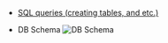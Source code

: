* [SQL queries (creating tables, and etc.)](https://github.com/ruslanlbondar/AzureSamples/tree/master/AzureSQL.Recommender/Assets/Queries)

*  DB Schema
![DB Schema](https://github.com/ruslanlbondar/AzureSamples/raw/master/AzureSQL.Recommender/Assets/db.png)